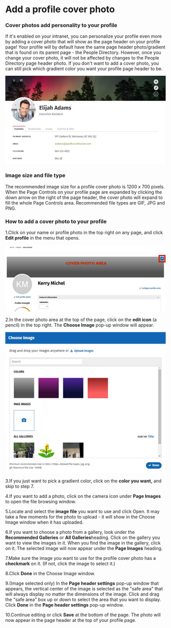 # Add a profile cover photo

### Cover photos add personality to your profile

If it's enabled on your intranet, you can personalize your profile even more by adding a cover photo that will show as the page header on your profile page! Your profile will by default have the same page header photo/gradient that is found on its parent page - the People Directory. However, once you change your cover photo, it will not be affected by changes to the People Directory page header photo. If you don't want to add a cover photo, you can still pick which gradient color you want your profile page header to be.

![](../../.gitbook/assets/1%20%2862%29.jpg)



### Image size and file type

The recommended image size for a profile cover photo is 1200 x 700 pixels. When the Page Controls on your profile page are expanded by clicking the down arrow on the right of the page header, the cover photo will expand to fill the whole Page Controls area. Recommended file types are GIF, JPG and PNG.

### How to add a cover photo to your profile

1.Click on your name or profile photo in the top right on any page, and click **Edit profile** in the menu that opens.

![](../../.gitbook/assets/2%20%2834%29.jpg)

2.In the cover photo area at the top of the page, click on the **edit icon** \(a pencil\) in the top right. The **Choose Image** pop-up window will appear.

![](../../.gitbook/assets/3%20%2820%29.jpg)



3.If you just want to pick a gradient color, click on the **color you want,** and skip to step 7.

4.If you want to add a photo, click on the camera icon under **Page Images** to open the file browsing window.

5.Locate and select the **image file** you want to use and click Open. It may take a few moments for the photo to upload - it will show in the Choose Image window when it has uploaded.

6.If you want to choose a photo from a gallery, look under the **Recommended Galleries** or **All Galleries**heading. Click on the gallery you want to view the images in it. When you find the image in the gallery, click on it. The selected image will now appear under the **Page Images** heading.

7.Make sure the image you want to use for the profile cover photo has a **checkmark** on it. \(If not, click the image to select it.\)

8.Click **Done** in the Choose Image window.

9.\(Image selected only\) In the **Page header settings** pop-up window that appears, the vertical center of the image is selected as the "safe area" that will always display no matter the dimensions of the image. Click and drag the "safe area" box up or down to select the area that you want to display. Click **Done** in the **Page header settings** pop-up window.

10.Continue editing or click **Save** at the bottom of the page. The photo will now appear in the page header at the top of your profile page.

